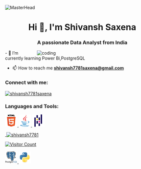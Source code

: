 ![MasterHead](https://static.vecteezy.com/system/resources/previews/008/689/791/non_2x/data-analysis-banner-web-icon-evaluate-increase-processing-line-graph-cloud-tech-report-focus-optimization-illustration-concept-vector.jpg)
<h1 align="center">Hi 👋, I'm Shivansh Saxena</h1>
<h3 align="center">A passionate Data Analyst from India</h3>
<img align="right" alt="coding" width="400" src=https://assets-global.website-files.com/5c19020c997c25514d17d86f/60c0d9460c02947666c0d70c_Data%20report.gif

<p align="left"> 
- 🌱 I’m currently learning Power Bi,PostgreSQL

- 📫 How to reach me **shivansh7781saxena@gmail.com**

<h3 align="left">Connect with me:</h3>
<p align="left">
<a href="https://linkedin.com/in/shivansh7781saxena" target="blank"><img align="center" src="https://raw.githubusercontent.com/rahuldkjain/github-profile-readme-generator/master/src/images/icons/Social/linked-in-alt.svg" alt="shivansh7781saxena" height="30" width="40" /></a>
</p>

<h3 align="left">Languages and Tools:</h3>
<p align="left"> <a href="https://www.w3.org/html/" target="_blank" rel="noreferrer"> <img src="https://raw.githubusercontent.com/devicons/devicon/master/icons/html5/html5-original-wordmark.svg" alt="html5" width="40" height="40"/> </a> <a href="https://www.java.com" target="_blank" rel="noreferrer"> <img src="https://raw.githubusercontent.com/devicons/devicon/master/icons/java/java-original.svg" alt="java" width="40" height="40"/> </a> <a href="https://pandas.pydata.org/" target="_blank" rel="noreferrer"> <img src="https://raw.githubusercontent.com/devicons/devicon/2ae2a900d2f041da66e950e4d48052658d850630/icons/pandas/pandas-original.svg" alt="pandas" width="40" height="40"/> </a> <a href="https://www.postgresql.org" target="_blank" rel="noreferrer"> 
  <p>&nbsp;<img align="center" src="https://github-readme-stats.vercel.app/api?username=shivansh7781&show_icons=true&locale=en" alt="shivansh7781" /></p>

![Visitor Count](https://profile-counter.glitch.me/{shivansh7781}/count.svg)

  <img src="https://raw.githubusercontent.com/devicons/devicon/master/icons/postgresql/postgresql-original-wordmark.svg" alt="postgresql" width="40" height="40"/> </a> <a href="https://www.python.org" target="_blank" rel="noreferrer"> <img src="https://raw.githubusercontent.com/devicons/devicon/master/icons/python/python-original.svg" alt="python" width="40" height="40"/> </a> </p>
